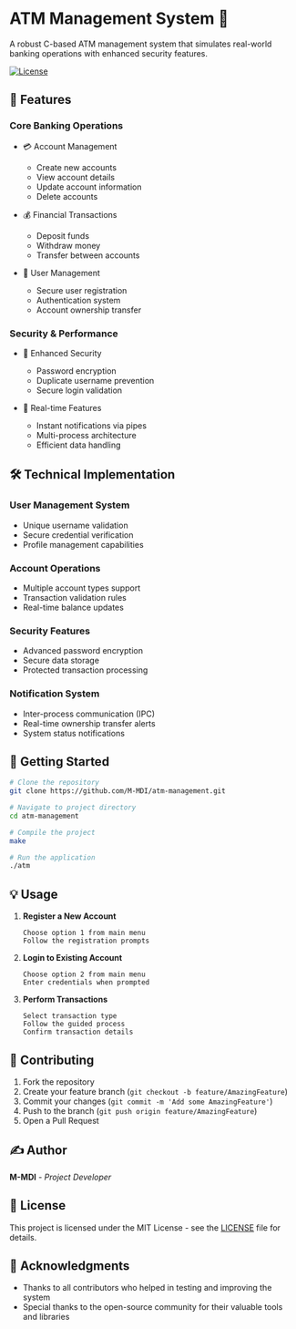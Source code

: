 # ATM Management System 🏦

A robust C-based ATM management system that simulates real-world banking operations with enhanced security features.

[![License](https://img.shields.io/badge/License-MIT-blue.svg)](LICENSE)

## 🌟 Features

### Core Banking Operations
- 💳 Account Management
  - Create new accounts
  - View account details
  - Update account information
  - Delete accounts
  
- 💰 Financial Transactions
  - Deposit funds
  - Withdraw money
  - Transfer between accounts
  
- 👤 User Management
  - Secure user registration
  - Authentication system
  - Account ownership transfer
  
### Security & Performance
- 🔐 Enhanced Security
  - Password encryption
  - Duplicate username prevention
  - Secure login validation

- 🚀 Real-time Features
  - Instant notifications via pipes
  - Multi-process architecture
  - Efficient data handling

## 🛠️ Technical Implementation

### User Management System
- Unique username validation
- Secure credential verification
- Profile management capabilities

### Account Operations
- Multiple account types support
- Transaction validation rules
- Real-time balance updates

### Security Features
- Advanced password encryption
- Secure data storage
- Protected transaction processing

### Notification System
- Inter-process communication (IPC)
- Real-time ownership transfer alerts
- System status notifications

## 🚀 Getting Started

```bash
# Clone the repository
git clone https://github.com/M-MDI/atm-management.git

# Navigate to project directory
cd atm-management

# Compile the project
make

# Run the application
./atm
```

## 💡 Usage

1. **Register a New Account**
   ```
   Choose option 1 from main menu
   Follow the registration prompts
   ```

2. **Login to Existing Account**
   ```
   Choose option 2 from main menu
   Enter credentials when prompted
   ```

3. **Perform Transactions**
   ```
   Select transaction type
   Follow the guided process
   Confirm transaction details
   ```

## 🤝 Contributing

1. Fork the repository
2. Create your feature branch (`git checkout -b feature/AmazingFeature`)
3. Commit your changes (`git commit -m 'Add some AmazingFeature'`)
4. Push to the branch (`git push origin feature/AmazingFeature`)
5. Open a Pull Request

## ✍️ Author

**M-MDI** - *Project Developer*

## 📄 License

This project is licensed under the MIT License - see the [LICENSE](LICENSE) file for details.

## 🙏 Acknowledgments

- Thanks to all contributors who helped in testing and improving the system
- Special thanks to the open-source community for their valuable tools and libraries